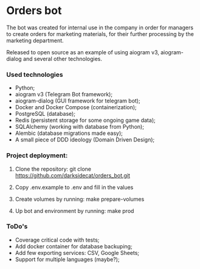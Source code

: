 # Orders bot
The bot was created for internal use in the company in order for managers to create orders for marketing materials, for their further processing by the marketing department.

Released to open source as an example of using aiogram v3, aiogram-dialog and several other technologies.

### Used technologies
* Python;
* aiogram v3 (Telegram Bot framework);
* aiogram-dialog (GUI framework for telegram bot);
* Docker and Docker Compose (containerization);
* PostgreSQL (database);
* Redis (persistent storage for some ongoing game data);
* SQLAlchemy (working with database from Python);
* Alembic (database migrations made easy);
* A small piece of DDD ideology (Domain Driven Design);

### Project deployment:
1. Clone the repository:
    git clone https://github.com/darksidecat/orders_bot.git

2. Copy .env.example to .env and fill in the values

4. Create volumes by running:
    make prepare-volumes

5. Up bot and environment by running:
    make prod

### ToDo's
* Coverage critical code with tests;
* Add docker container for database backuping;
* Add few exporting services: CSV, Google Sheets;
* Support for multiple languages (maybe?);
